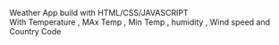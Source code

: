 Weather App build with HTML/CSS/JAVASCRIPT  
With Temperature , MAx Temp , Min Temp , humidity , Wind speed and Country Code 
